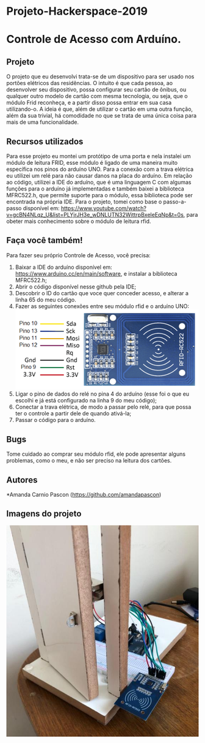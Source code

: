 # Projeto-Hackerspace-2019

# Controle de Acesso com Arduíno.

## Projeto
  O projeto que eu desenvolvi trata-se de um dispositivo para ser usado nos portões elétricos das residências. O intuito é que cada pessoa, ao desenvolver seu dispositivo, possa configurar seu cartão de ônibus, ou qualquer outro modelo de cartão com mesma tecnologia, ou seja, que o módulo Frid reconheça, e a partir disso possa entrar em sua casa utilizando-o.
  A ideia é que, além de utilizar o cartão em uma outra função, além da sua trivial, há comodidade no que se trata de uma única coisa para mais de uma funcionalidade.

## Recursos utilizados
  Para esse projeto eu montei um protótipo de uma porta e nela instalei um módulo de leitura FRID, esse módulo é ligado de uma maneira muito específica nos pinos do arduíno UNO.
  Para a conexão com a trava elétrica eu utilizei um relé para não causar danos na placa do arduíno.
  Em relação ao código, utilizei a IDE do arduíno, que é uma linguagem C com algumas funções para o arduíno já implementadas e também baixei a biblioteca MFRC522.h, que permite suporte para o módulo, essa biblioteca pode ser encontrada na própria IDE.
  Para o projeto, tomei como base o passo-a-passo disponível em: https://www.youtube.com/watch?v=gcBN4NLqz_U&list=PLYjrJH3e_wDNLUTN32WittrpBxeleEqNp&t=0s, para obeter mais conhecimento sobre o módulo de leitura rfid.

## Faça você também!
  Para fazer seu próprio Controle de Acesso, você precisa:
  1. Baixar a IDE do arduíno disponível em: https://www.arduino.cc/en/main/software, e instalar a biblioteca MFRC522.h;
  2. Abrir o código disponível nesse github pela IDE;
  3. Descobrir o ID do cartão que voce quer conceder acesso, e alterar a linha 65 do meu código.
  3. Fazer as seguintes conexões entre seu módulo rfid e o arduíno UNO:
  ![Imagem](https://github.com/amandapascon/Projeto-Hackerspace-2019/blob/master/RFID.png)
  4. Ligar o pino de dados do relé no pina 4 do arduíno (esse foi o que eu escolhi e já está configurado na linha 9 do meu código);
  5. Conectar a trava elétrica, de modo a passar pelo relé, para que possa ter o controle a partir dele de quando ativá-la;
  6. Passar o código para o arduíno.
  
## Bugs
  Tome cuidado ao comprar seu módulo rfid, ele pode apresentar alguns problemas, como o meu, e não ser preciso na leitura dos cartões.

## Autores
*Amanda Carnio Pascon (https://github.com/amandapascon)

## Imagens do projeto
![Imagem](https://github.com/amandapascon/Projeto-Hackerspace-2019/blob/master/projeto.jpeg)
